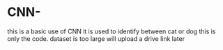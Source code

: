 # CNN-
this is a basic use of CNN it is used to identify between cat or dog
this is only the code. dataset is too large will upload a drive link later
